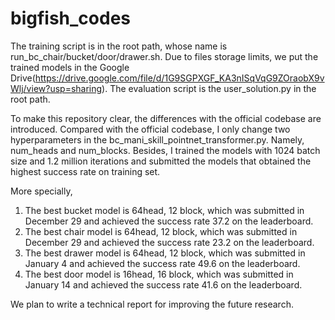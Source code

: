 # bigfish_codes

The training script is in the root path, whose name is run_bc_chair/bucket/door/drawer.sh. 
Due to files storage limits, we put the trained models in the Google Drive(https://drive.google.com/file/d/1G9SGPXGF_KA3nISqVqG9ZOraobX9vWlj/view?usp=sharing). 
The evaluation script is the user_solution.py in the root path.

To make this repository clear, the differences with the official codebase are introduced. 
Compared with the official codebase, I only change two hyperparameters in the bc_mani_skill_pointnet_transformer.py. 
Namely, num_heads and num_blocks. Besides, I trained the models with 1024 batch size and 1.2 million iterations 
and submitted the models that obtained the highest success rate on training set.

More specially, 
1)	The best bucket model is 64head, 12 block, which was submitted in December 29 and achieved the success rate 37.2 on the leaderboard. 
2)	The best chair model is 64head, 12 block, which was submitted in December 29 and achieved the success rate 23.2 on the leaderboard. 
3)	The best drawer model is 64head, 12 block, which was submitted in January 4 and achieved the success rate 49.6 on the leaderboard. 
4)	The best door model is 16head, 16 block, which was submitted in January 14 and achieved the success rate 41.6 on the leaderboard.

We plan to write a technical report for improving the future research.

